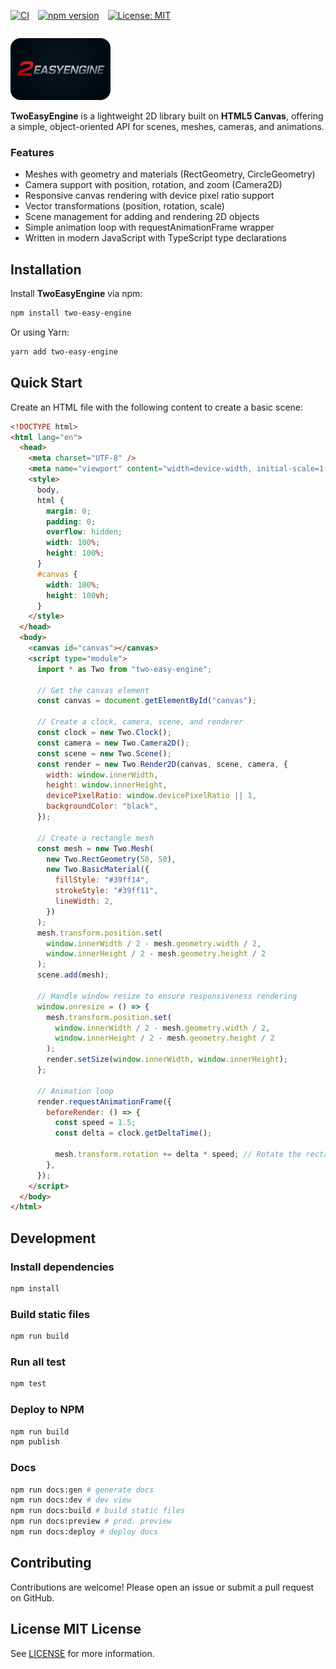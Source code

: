<div style="display:flex;gap:1em;">

[![CI](https://github.com/niiicolai/two-easy-engine/actions/workflows/ci.yml/badge.svg)](https://github.com/niiicolai/two-easy-engine/actions/workflows/ci.yml)

[![npm version](https://img.shields.io/npm/v/two-easy-engine.svg)](https://www.npmjs.com/package/two-easy-engine)

[![License: MIT](https://img.shields.io/badge/License-MIT-blue.svg)](LICENSE)

</div>

<img 
    src="./docs/public/images/logo.png" 
    alt="TwoEasyEngine Logo" 
    width="160" 
    style="flex-shrink: 0; border-radius: 1rem;"
  />

**TwoEasyEngine** is a lightweight 2D library built on
**HTML5 Canvas**, offering a simple, object-oriented API for
scenes, meshes, cameras, and animations.

### Features

- Meshes with geometry and materials (RectGeometry, CircleGeometry)
- Camera support with position, rotation, and zoom (Camera2D)
- Responsive canvas rendering with device pixel ratio support
- Vector transformations (position, rotation, scale)
- Scene management for adding and rendering 2D objects
- Simple animation loop with requestAnimationFrame wrapper
- Written in modern JavaScript with TypeScript type declarations

## Installation

Install **TwoEasyEngine** via npm:

```bash
npm install two-easy-engine
```

Or using Yarn:

```bash
yarn add two-easy-engine
```

## Quick Start
Create an HTML file with the following content to create a basic scene:
```html
<!DOCTYPE html>
<html lang="en">
  <head>
    <meta charset="UTF-8" />
    <meta name="viewport" content="width=device-width, initial-scale=1.0" />
    <style>
      body,
      html {
        margin: 0;
        padding: 0;
        overflow: hidden;
        width: 100%;
        height: 100%;
      }
      #canvas {
        width: 100%;
        height: 100vh;
      }
    </style>
  </head>
  <body>
    <canvas id="canvas"></canvas>
    <script type="module">
      import * as Two from "two-easy-engine";

      // Get the canvas element
      const canvas = document.getElementById("canvas");

      // Create a clock, camera, scene, and renderer
      const clock = new Two.Clock();
      const camera = new Two.Camera2D();
      const scene = new Two.Scene();
      const render = new Two.Render2D(canvas, scene, camera, {
        width: window.innerWidth,
        height: window.innerHeight,
        devicePixelRatio: window.devicePixelRatio || 1,
        backgroundColor: "black",
      });

      // Create a rectangle mesh
      const mesh = new Two.Mesh(
        new Two.RectGeometry(50, 50),
        new Two.BasicMaterial({
          fillStyle: "#39ff14",
          strokeStyle: "#39ff11",
          lineWidth: 2,
        })
      );
      mesh.transform.position.set(
        window.innerWidth / 2 - mesh.geometry.width / 2,
        window.innerHeight / 2 - mesh.geometry.height / 2
      );
      scene.add(mesh);

      // Handle window resize to ensure responsiveness rendering
      window.onresize = () => {
        mesh.transform.position.set(
          window.innerWidth / 2 - mesh.geometry.width / 2,
          window.innerHeight / 2 - mesh.geometry.height / 2
        );
        render.setSize(window.innerWidth, window.innerHeight);
      };

      // Animation loop
      render.requestAnimationFrame({
        beforeRender: () => {
          const speed = 1.5;
          const delta = clock.getDeltaTime();

          mesh.transform.rotation += delta * speed; // Rotate the rectangle
        },
      });
    </script>
  </body>
</html>
```

## Development

### Install dependencies

```bash
npm install
```

### Build static files

```bash
npm run build
```

### Run all test

```bash
npm test
```

### Deploy to NPM

```bash
npm run build
npm publish
```

### Docs

```bash
npm run docs:gen # generate docs
npm run docs:dev # dev view
npm run docs:build # build static files
npm run docs:preview # prod. preview
npm run docs:deploy # deploy docs
```

## Contributing

Contributions are welcome! Please open an issue or submit a pull request on GitHub.

## License MIT License

See [LICENSE](/LICENSE.md) for more information.

